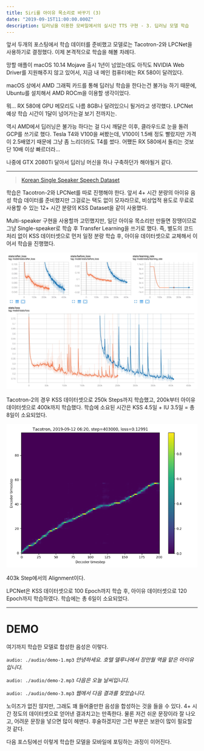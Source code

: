 ```yaml
---
title: Siri를 아이유 목소리로 바꾸기 (3)
date: "2019-09-15T11:00:00.000Z"
description: 딥러닝을 이용한 모바일에서의 실시간 TTS 구현 - 3. 딥러닝 모델 학습
---
```


앞서 두개의 포스팅에서 학습 데이터를 준비했고 모델로는 Tacotron-2와 LPCNet을 사용하기로 결정했다. 이제 본격적으로 학습을 해볼 차례다.

망할 애플이 macOS 10.14 Mojave 출시 1년이 넘었는데도 아직도 NVIDIA Web Driver를 지원해주지 않고 있어서, 지금 내 메인 컴퓨터에는 RX 580이 달려있다.

macOS 상에서 AMD 그래픽 카드를 통해 딥러닝 학습을 한다는건 불가능 하기 때문에, Ubuntu를 설치해서 AMD ROCm을 이용할 생각이었다.

뭐... RX 580에 GPU 메모리도 나름 8GB나 달려있으니 될거라고 생각했다. LPCNet 예상 학습 시간이 1달이 넘어가는걸 보기 전까지는.

역시 AMD에서 딥러닝은 불가능 하다는 걸 다시 깨달은 이후, 클라우드로 눈을 돌려 GCP를 쓰기로 했다. Tesla T4와 V100을 써봤는데, V100이 1.5배 정도 빨랐지만 가격이 2.5배였기 때문에 그냥 좀 느리더라도 T4를 썼다. 어쨌든 RX 580에서 돌리는 것보단 10배 이상 빠르더라...

나중에 GTX 2080Ti 달아서 딥러닝 머신을 하나 구축하던가 해야될거 같다.

---

> [Korean Single Speaker Speech Dataset](https://www.kaggle.com/bryanpark/korean-single-speaker-speech-dataset)

학습은 Tacotron-2와 LPCNet를 따로 진행해야 한다. 앞서 4+ 시간 분량의 아이유 음성 학습 데이터를 준비했지만 그걸로는 택도 없이 모자라므로, 비상업적 용도로 무료로 사용할 수 있는 12+ 시간 분량의 KSS Dataset을 같이 사용했다.

Multi-speaker 구현을 사용할까 고민했지만, 일단 아이유 목소리만 만들면 장땡이므로 그냥 Single-speaker로 학습 후 Transfer Learning을 쓰기로 했다. 즉, 별도의 코드 처리 없이 KSS 데이터셋으로 먼저 일정 분량 학습 후, 아이유 데이터셋으로 교체해서 이어서 학습을 진행했다.

![Tacotron-2 TensorBoard](./images/tacotron-tensorboard.jpg)

Tacotron-2의 경우 KSS 데이터셋으로 250k Steps까지 학습했고, 200k부터 아이유 데이터셋으로 400k까지 학습했다. 학습에 소요된 시간은 KSS 4.5일 + IU 3.5일 = 총 8일이 소요되었다.

![Tacotron-2 Alignment](./images/tacotron-alignment.png)

403k Step에서의 Alignment이다.

LPCNet은 KSS 데이터셋으로 100 Epoch까지 학습 후, 아이유 데이터셋으로 120 Epoch까지 학습하였다. 학습에는 총 6일이 소요되었다.

---

DEMO
=====

여기까지 학습한 모델로 합성한 음성은 이렇다.

`audio: ./audio/demo-1.mp3`
_안녕하세요. 호텔 델루나에서 장만월 역을 맡은 아이유 입니다._

`audio: ./audio/demo-2.mp3`
_다음은 오늘 날씨입니다._

`audio: ./audio/demo-3.mp3`
_웹에서 다음 결과를 찾았습니다._


노이즈가 없진 않지만, 그래도 꽤 들어줄만한 음성을 합성하는 것을 들을 수 있다. 4+ 시간 정도의 데이터셋으로 얻어낸 결과치고는 만족한다. 물론 저건 쉬운 문장이라 잘 나오고, 어려운 문장을 넣으면 많이 헤맨다. 후술하겠지만 그런 부분은 보완이 많이 필요할 것 같다.

다음 포스팅에선 이렇게 학습한 모델을 모바일에 포팅하는 과정이 이어진다.
